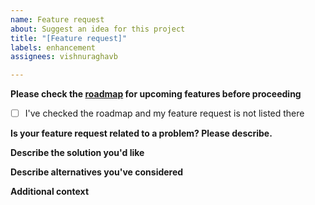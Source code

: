 ```yaml
---
name: Feature request
about: Suggest an idea for this project
title: "[Feature request]"
labels: enhancement
assignees: vishnuraghavb

---
```


**Please check the [roadmap](https://github.com/vishnuraghavb/EnRecipes/projects/1) for upcoming features before proceeding**
- [ ] I've checked the roadmap and my feature request is not listed there

**Is your feature request related to a problem? Please describe.**
<!---A clear and concise description of what the problem is. Ex. I'm always frustrated when [...]-->

**Describe the solution you'd like**
<!---A clear and concise description of what you want to happen-->

**Describe alternatives you've considered**
<!---A clear and concise description of any alternative solutions or features you've considered-->

**Additional context**
<!---Add any other context or screenshots about the feature request here-->
